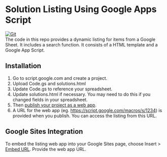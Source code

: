 # Solution Listing Using Google Apps Script 

[![Git](https://app.soluble.cloud/api/v1/public/badges/f6934dba-04bd-409a-b4c7-823dcde9aa8c.svg?orgId=604336610407)](https://app.soluble.cloud/repos/details/github.com/jefferyfry/solutionlist?orgId=604336610407)  
The code in this repo provides a dynamic listing for items from a Google Sheet. It includes a search function. It consists of a HTML template and a Google App Script.

## Installation

1. Go to script.google.com and create a project.
2. Upload Code.gs and solutions.html
3. Update Code.gs to reference your spreadsheet.
4. Update solutions.html if necessary. You may need to do this if you changed fields in your spreadsheet.
5. Then [publish your project as a web app](https://developers.google.com/apps-script/guides/web).
6. A URL for the web app (eg. https://script.google.com/macros/s/1234) is provided when you publish. You can access the listing from this URL.

## Google Sites Integration
To embed the listing web app into your Google Sites page, choose Insert > [Embed URL](https://developers.google.com/apps-script/guides/web#embedding_a_web_app_in_new_sites). Provide the web app URL.
